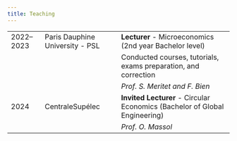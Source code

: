 ```yaml
---
title: Teaching
---
```


|        |                         |                                  |
|------------|----------------------------------|-----------------------------------------------------|
| 2022–2023  | Paris Dauphine University - PSL  | **Lecturer** - Microeconomics (2nd year Bachelor level)   |
|             |                                  | Conducted courses, tutorials, exams preparation, and correction  |
|              |                                  | *Prof. S. Meritet and F. Bien* |
| 2024       | CentraleSupélec                  | **Invited Lecturer** - Circular Economics (Bachelor of Global Engineering)  |
|              |                                  |*Prof. O. Massol*

